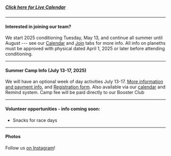 ##### [Click here for Live Calendar](https://dutchforkrunners.com/Calendar)

---

#### Interested in joining our team?

We start 2025 conditioning Tuesday, May 13, and continue all summer until August --- see our
[Calendar](/Calendar) and [Join](/Join) tabs for more info.  All info on planeths must be approved with physical dated April 1, 2025 or later before attending conditioning.  

---

#### Summer Camp Info (July 13-17, 2025)

We will have an optional week of day activities July 13-17. [More information and payment info]((https://docs.google.com/document/d/1sjbaaRacygcU_uFeADghLCRi85IVpIc-liA1aq8CqoE/edit?usp=sharing)), and [Registration form](https://docs.google.com/forms/d/e/1FAIpQLScSIGBQZrDUVyED7YSrAnN3lmkrGDgkrBlIVvvpnYAJsmwwhQ/viewform?usp=sf_link).  Also available via our
[calendar](/Calendar) and Remind system. Camp fee will be paid directly to our Booster Club

---

#### Volunteer opportunities - info coming soon:

<!--
*Mike Moore Lake Murray Invitational
// [Mike Moore Lake Murray Invitational - Sign up for specific spots-](https://www.signupgenius.com/go/9040D4FADAF2FAB9-mike3)
-->

- Snacks for race days
<!--
//[Saturday Snacks Sign up for date(s) to bring -]//(https://www.signupgenius.com/go/9040D4FADAF2FAB9-meet2)
-->

---

#### Photos

Follow us [on Instagram](https://instagram.com/dutchforkrunners/)!
